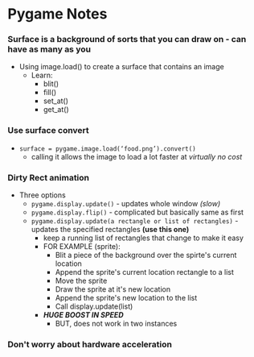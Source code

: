 # Pygame Notes

### Surface is a background of sorts that you can draw on - can have as many as you
* Using image.load() to create a surface that contains an image
  * Learn:
    * blit()
    * fill()
    * set_at()
    * get_at()
### Use surface convert
  * `surface = pygame.image.load(‘food.png’).convert()`
    * calling it allows the image to load a lot faster at *virtually no cost*
### Dirty Rect animation
* Three options
  * `pygame.display.update()` - updates whole window *(slow)*
  * `pygame.display.flip()` - complicated but basically same as first
  * `pygame.display.update(a rectangle or list of rectangles)` - updates the specified rectangles **(use this one)**
    * keep a running list of rectangles that change to make it easy
    * FOR EXAMPLE (sprite):
      * Blit a piece of the background over the spirte's current location
      * Append the sprite's current location rectangle to a list
      * Move the sprite
      * Draw the sprite at it's new location
      * Append the sprite's new location to the list
      * Call display.update(list)
    * __*HUGE BOOST IN SPEED*__
      * BUT, does not work in two instances
### Don't worry about hardware acceleration
<!-- ### Rectangles -->
